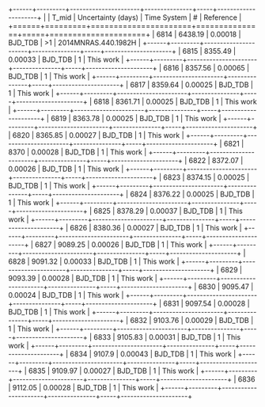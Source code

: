 +------+---------+----------------------+---------------+-----+---------------------+
|      |   T_mid |   Uncertainty (days) | Time System   | #   | Reference           |
+======+=========+======================+===============+=====+=====================+
| 6814 | 6438.19 |              0.00018 | BJD_TDB       | >1  | 2014MNRAS.440.1982H |
+------+---------+----------------------+---------------+-----+---------------------+
| 6815 | 8355.49 |              0.00033 | BJD_TDB       | 1   | This work           |
+------+---------+----------------------+---------------+-----+---------------------+
| 6816 | 8357.56 |              0.00065 | BJD_TDB       | 1   | This work           |
+------+---------+----------------------+---------------+-----+---------------------+
| 6817 | 8359.64 |              0.00025 | BJD_TDB       | 1   | This work           |
+------+---------+----------------------+---------------+-----+---------------------+
| 6818 | 8361.71 |              0.00025 | BJD_TDB       | 1   | This work           |
+------+---------+----------------------+---------------+-----+---------------------+
| 6819 | 8363.78 |              0.00025 | BJD_TDB       | 1   | This work           |
+------+---------+----------------------+---------------+-----+---------------------+
| 6820 | 8365.85 |              0.00027 | BJD_TDB       | 1   | This work           |
+------+---------+----------------------+---------------+-----+---------------------+
| 6821 | 8370    |              0.00028 | BJD_TDB       | 1   | This work           |
+------+---------+----------------------+---------------+-----+---------------------+
| 6822 | 8372.07 |              0.00026 | BJD_TDB       | 1   | This work           |
+------+---------+----------------------+---------------+-----+---------------------+
| 6823 | 8374.15 |              0.00025 | BJD_TDB       | 1   | This work           |
+------+---------+----------------------+---------------+-----+---------------------+
| 6824 | 8376.22 |              0.00025 | BJD_TDB       | 1   | This work           |
+------+---------+----------------------+---------------+-----+---------------------+
| 6825 | 8378.29 |              0.00037 | BJD_TDB       | 1   | This work           |
+------+---------+----------------------+---------------+-----+---------------------+
| 6826 | 8380.36 |              0.00027 | BJD_TDB       | 1   | This work           |
+------+---------+----------------------+---------------+-----+---------------------+
| 6827 | 9089.25 |              0.00026 | BJD_TDB       | 1   | This work           |
+------+---------+----------------------+---------------+-----+---------------------+
| 6828 | 9091.32 |              0.00033 | BJD_TDB       | 1   | This work           |
+------+---------+----------------------+---------------+-----+---------------------+
| 6829 | 9093.39 |              0.00028 | BJD_TDB       | 1   | This work           |
+------+---------+----------------------+---------------+-----+---------------------+
| 6830 | 9095.47 |              0.00024 | BJD_TDB       | 1   | This work           |
+------+---------+----------------------+---------------+-----+---------------------+
| 6831 | 9097.54 |              0.00028 | BJD_TDB       | 1   | This work           |
+------+---------+----------------------+---------------+-----+---------------------+
| 6832 | 9103.76 |              0.00029 | BJD_TDB       | 1   | This work           |
+------+---------+----------------------+---------------+-----+---------------------+
| 6833 | 9105.83 |              0.00031 | BJD_TDB       | 1   | This work           |
+------+---------+----------------------+---------------+-----+---------------------+
| 6834 | 9107.9  |              0.00043 | BJD_TDB       | 1   | This work           |
+------+---------+----------------------+---------------+-----+---------------------+
| 6835 | 9109.97 |              0.00027 | BJD_TDB       | 1   | This work           |
+------+---------+----------------------+---------------+-----+---------------------+
| 6836 | 9112.05 |              0.00028 | BJD_TDB       | 1   | This work           |
+------+---------+----------------------+---------------+-----+---------------------+